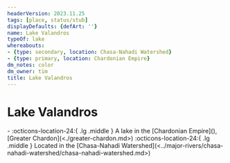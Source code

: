 ```yaml
---
headerVersion: 2023.11.25
tags: [place, status/stub]
displayDefaults: {defArt: ''}
name: Lake Valandros
typeOf: lake
whereabouts:
- {type: secondary, location: Chasa-Nahadi Watershed}
- {type: primary, location: Chardonian Empire}
dm_notes: color
dm_owner: tim
title: Lake Valandros
---
```

# Lake Valandros
<div class="grid cards ext-narrow-margin ext-one-column" markdown>
-    :octicons-location-24:{ .lg .middle } A lake in the [Chardonian Empire](<chardonian-empire/chardonian-empire.md>), [Greater Chardon](<./greater-chardon.md>)  
    :octicons-location-24:{ .lg .middle } Located in the [Chasa-Nahadi Watershed](<../major-rivers/chasa-nahadi-watershed/chasa-nahadi-watershed.md>)  
</div>


